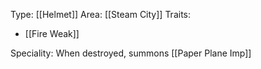Type: [[Helmet]]
Area: [[Steam City]]
Traits:
- [[Fire Weak]]

Speciality: When destroyed, summons [[Paper Plane Imp]]